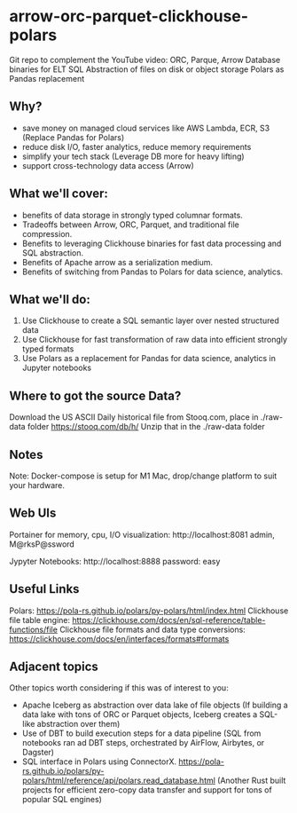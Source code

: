 # arrow-orc-parquet-clickhouse-polars
Git repo to complement the YouTube video:
ORC, Parque, Arrow
Database binaries for ELT
SQL Abstraction of files on disk or object storage
Polars as Pandas replacement

## Why?
- save money on managed cloud services like AWS Lambda, ECR, S3 (Replace Pandas for Polars)
- reduce disk I/O, faster analytics, reduce memory requirements
- simplify your tech stack (Leverage DB more for heavy lifting)
- support cross-technology data access (Arrow)

## What we'll cover:
- benefits of data storage in strongly typed columnar formats.
- Tradeoffs between Arrow, ORC, Parquet, and traditional file compression.
- Benefits to leveraging Clickhouse binaries for fast data processing and SQL abstraction.
- Benefits of Apache arrow as a serialization medium.
- Benefits of switching from Pandas to Polars for data science, analytics.

## What we'll do:
1. Use Clickhouse to create a SQL semantic layer over nested structured data
2. Use Clickhouse for fast transformation of raw data into efficient strongly typed formats
3. Use Polars as a replacement for Pandas for data science, analytics in Jupyter notebooks

## Where to got the source Data?
Download the US ASCII Daily historical file from Stooq.com, place in ./raw-data folder
https://stooq.com/db/h/
Unzip that in the ./raw-data folder

## Notes
Note: Docker-compose is setup for M1 Mac, drop/change platform to suit your hardware.

## Web UIs
Portainer for memory, cpu, I/O visualization:
http://localhost:8081
admin, M@rksP@ssword

Jypyter Notebooks:
http://localhost:8888
password: easy

## Useful Links
Polars: https://pola-rs.github.io/polars/py-polars/html/index.html
Clickhouse file table engine: https://clickhouse.com/docs/en/sql-reference/table-functions/file
Clickhouse file formats and data type conversions: https://clickhouse.com/docs/en/interfaces/formats#formats

## Adjacent topics
Other topics worth considering if this was of interest to you:
- Apache Iceberg as abstraction over data lake of file objects
    (If building a data lake with tons of ORC or Parquet objects, Iceberg creates a SQL-like abstraction over them)
- Use of DBT to build execution steps for a data pipeline
    (SQL from notebooks ran ad DBT steps, orchestrated by AirFlow, Airbytes, or Dagster)
- SQL interface in Polars using ConnectorX.
    https://pola-rs.github.io/polars/py-polars/html/reference/api/polars.read_database.html
    (Another Rust built projects for efficient zero-copy data transfer and support for tons of popular SQL engines)